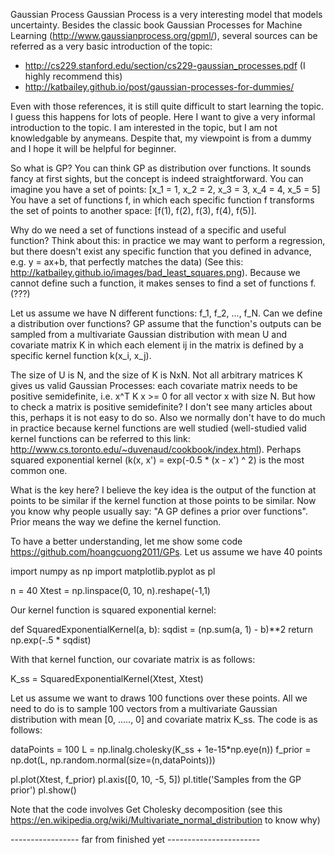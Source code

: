 Gaussian Process
Gaussian Process is a very interesting model that models uncertainty. Besides the classic book Gaussian Processes for Machine Learning (http://www.gaussianprocess.org/gpml/), several sources can be referred as a very basic introduction
of the topic:
- http://cs229.stanford.edu/section/cs229-gaussian_processes.pdf (I highly recommend this)
- http://katbailey.github.io/post/gaussian-processes-for-dummies/

Even with those references, it is still quite difficult to start learning the topic. I guess this happens for lots of
people. Here I want to give a very informal introduction to the topic. I am interested in the topic, but I am not knowledgable
by anymeans. Despite that, my viewpoint is from a dummy and I hope it will be helpful for beginner.

So what is GP? You can think GP as distribution over functions. It sounds fancy at first sights, but the concept is indeed
straightforward. You can imagine you have a set of points:
[x_1 = 1, x_2 = 2, x_3 = 3, x_4 = 4, x_5 = 5]
You have a set of functions f, in which each specific function f transforms the set of points to another space:
[f(1), f(2), f(3), f(4), f(5)].

Why do we need a set of functions instead of a specific and useful function? Think about this: in practice we may want
to perform a regression, but there doesn't exist any specific function that you defined in advance, e.g. y = ax+b, that perfectly
matches the data) (See this: http://katbailey.github.io/images/bad_least_squares.png). Because we cannot define such a function,
it makes senses to find a set of functions f. (???)


Let us assume we have N different functions: f_1, f_2, ..., f_N. Can we define a distribution over functions? GP assume that
the function's outputs can be sampled from a multivariate Gaussian distribution with mean U and covariate matrix K in which each element ij in the matrix is defined by a specific kernel function k(x_i, x_j).

The size of U is N, and the size of K is NxN. Not all arbitrary matrices K gives us valid Gaussian Processes: each covariate matrix needs
to be positive semidefinite, i.e. x^T K x >= 0 for all vector x with size N. But how to check a matrix is positive semidefinite?
I don't see many articles about this, perhaps it is not easy to do so. Also we normally don't have to do much in practice because kernel functions are well studied (well-studied valid kernel functions can be referred to this link: http://www.cs.toronto.edu/~duvenaud/cookbook/index.html).
Perhaps squared exponential kernel (k(x, x') = exp(-0.5 * (x - x') ^ 2) is the most common one.

What is the key here? I believe the key idea is the output of the function at points to be similar if the kernel function
at those points to be similar. Now you know why people usually say: "A GP defines a prior over functions". Prior means the
way we define the kernel function.

To have a better understanding, let me show some code https://github.com/hoangcuong2011/GPs. Let us assume we have 40 points

import numpy as np
import matplotlib.pyplot as pl

n = 40
Xtest = np.linspace(0, 10, n).reshape(-1,1)

Our kernel function is squared exponential kernel:

def SquaredExponentialKernel(a, b):
	sqdist = (np.sum(a, 1) - b)**2
	return np.exp(-.5 * sqdist)

With that kernel function, our covariate matrix is as follows:

K_ss = SquaredExponentialKernel(Xtest, Xtest)

Let us assume we want to draws 100 functions over these points. All we need to do is to sample 100 vectors from 
a multivariate Gaussian distribution with mean [0, ....., 0] and covariate matrix K_ss. The code is as follows: 

dataPoints = 100
L = np.linalg.cholesky(K_ss + 1e-15*np.eye(n))
f_prior = np.dot(L, np.random.normal(size=(n,dataPoints)))

pl.plot(Xtest, f_prior)
pl.axis([0, 10, -5, 5])
pl.title('Samples from the GP prior')
pl.show()


Note that the code involves Get Cholesky decomposition (see this https://en.wikipedia.org/wiki/Multivariate_normal_distribution to know why)






----------------- far from finished yet -----------------------
